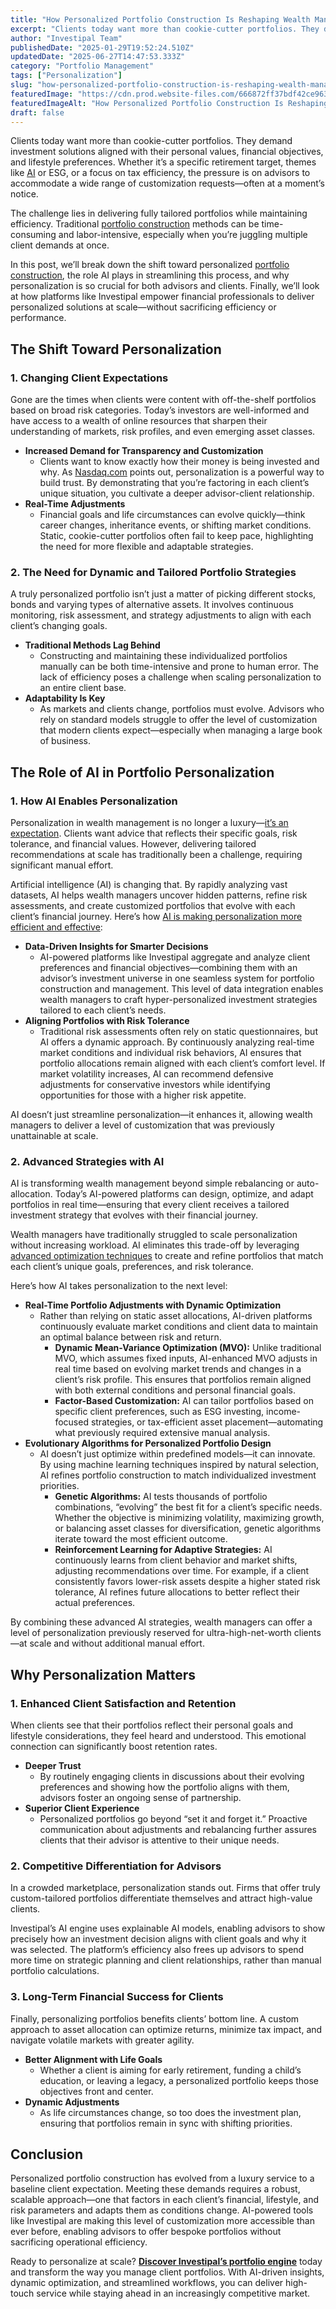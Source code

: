 ```yaml
---
title: "How Personalized Portfolio Construction Is Reshaping Wealth Management"
excerpt: "Clients today want more than cookie-cutter portfolios. They demand investment solutions aligned with their personal values, financial objectives, and lifestyle preferences."
author: "Investipal Team"
publishedDate: "2025-01-29T19:52:24.510Z"
updatedDate: "2025-06-27T14:47:53.333Z"
category: "Portfolio Management"
tags: ["Personalization"]
slug: "how-personalized-portfolio-construction-is-reshaping-wealth-management"
featuredImage: "https://cdn.prod.website-files.com/666872ff37bdf42ce9637d77/679a8493d540672bf1db95f3_How%20Personalized%20Portfolio%20Construction%20Is%20Reshaping%20Wealth%20Management%20(1).png"
featuredImageAlt: "How Personalized Portfolio Construction Is Reshaping Wealth Management"
draft: false
---
```

<p id="">Clients today want more than cookie-cutter portfolios. They demand investment solutions aligned with their personal values, financial objectives, and lifestyle preferences. Whether it’s a specific retirement target, themes like <a href="/blog/ai">AI</a> or ESG, or a focus on tax efficiency, the pressure is on advisors to accommodate a wide range of customization requests—often at a moment’s notice.</p><p id="">The challenge lies in delivering fully tailored portfolios while maintaining efficiency. Traditional <a href="/blog/portfolio-management">portfolio construction</a> methods can be time-consuming and labor-intensive, especially when you’re juggling multiple client demands at once.</p><p id="">In this post, we’ll break down the shift toward personalized <a href="/blog/portfolio-management">portfolio construction</a>, the role AI plays in streamlining this process, and why personalization is so crucial for both advisors and clients. Finally, we’ll look at how platforms like Investipal empower financial professionals to deliver personalized solutions at scale—without sacrificing efficiency or performance.</p><h2 id="">The Shift Toward Personalization</h2><h3 id="">1. Changing Client Expectations</h3><p id="">Gone are the times when clients were content with off-the-shelf portfolios based on broad risk categories. Today’s investors are well-informed and have access to a wealth of online resources that sharpen their understanding of markets, risk profiles, and even emerging asset classes.</p><ul id=""><li id=""><strong id="">Increased Demand for Transparency and Customization</strong><ul><li id="">Clients want to know exactly how their money is being invested and why. As <a rel="noopener noreferrer" target="_blank" href="https://www.nasdaq.com/articles/why-personalization-is-important-in-wealth-management?utm_source=chatgpt.com">Nasdaq.com</a> points out, personalization is a powerful way to build trust. By demonstrating that you’re factoring in each client’s unique situation, you cultivate a deeper advisor-client relationship.</li></ul></li><li id=""><strong id="">Real-Time Adjustments</strong><ul><li id="">Financial goals and life circumstances can evolve quickly—think career changes, inheritance events, or shifting market conditions. Static, cookie-cutter portfolios often fail to keep pace, highlighting the need for more flexible and adaptable strategies.</li></ul></li></ul><h3 id="">2. The Need for Dynamic and Tailored Portfolio Strategies</h3><p id="">A truly personalized portfolio isn’t just a matter of picking different stocks, bonds and varying types of alternative assets. It involves continuous monitoring, risk assessment, and strategy adjustments to align with each client’s changing goals.</p><ul id=""><li id=""><strong id="">Traditional Methods Lag Behind</strong><ul><li id="">Constructing and maintaining these individualized portfolios manually can be both time-intensive and prone to human error. The lack of efficiency poses a challenge when scaling personalization to an entire client base.</li></ul></li><li id=""><strong id="">Adaptability Is Key</strong><ul><li id="">As markets and clients change, portfolios must evolve. Advisors who rely on standard models struggle to offer the level of customization that modern clients expect—especially when managing a large book of business.</li></ul></li></ul><h2 id="">The Role of AI in Portfolio Personalization</h2><h3 id="">1. How AI Enables Personalization</h3><p id="">Personalization in wealth management is no longer a luxury—<a href="/blog/how-financial-advisors-can-grow-aum-with-technology-and-personalization">it’s an expectation</a>. Clients want advice that reflects their specific goals, risk tolerance, and financial values. However, delivering tailored recommendations at scale has traditionally been a challenge, requiring significant manual effort.</p><p id="">Artificial intelligence (AI) is changing that. By rapidly analyzing vast datasets, AI helps wealth managers uncover hidden patterns, refine risk assessments, and create customized portfolios that evolve with each client’s financial journey. Here’s how <a rel="noopener noreferrer" target="_blank" href="https://www.privetechnologies.com/blog-post/unleashing-the-power-of-ai-the-future-of-personalized-portfolio-management?utm_source=chatgpt.com">AI is making personalization more efficient and effective</a>:</p><ul id=""><li id=""><strong id="">Data-Driven Insights for Smarter Decisions</strong><ul id=""><li id="">AI-powered platforms like Investipal aggregate and analyze client preferences and financial objectives—combining them with an advisor’s investment universe in one seamless system for portfolio construction and management. This level of data integration enables wealth managers to craft hyper-personalized investment strategies tailored to each client’s needs.</li></ul></li><li id=""><strong id="">Aligning Portfolios with Risk Tolerance</strong><ul id=""><li id="">Traditional risk assessments often rely on static questionnaires, but AI offers a dynamic approach. By continuously analyzing real-time market conditions and individual risk behaviors, AI ensures that portfolio allocations remain aligned with each client’s comfort level. If market volatility increases, AI can recommend defensive adjustments for conservative investors while identifying opportunities for those with a higher risk appetite.</li></ul></li></ul><p id="">AI doesn’t just streamline personalization—it enhances it, allowing wealth managers to deliver a level of customization that was previously unattainable at scale.</p><h3 id="">2. Advanced Strategies with AI</h3><p id="">AI is transforming wealth management beyond simple rebalancing or auto-allocation. Today’s AI-powered platforms can design, optimize, and adapt portfolios in real time—ensuring that every client receives a tailored investment strategy that evolves with their financial journey.</p><p id="">Wealth managers have traditionally struggled to scale personalization without increasing workload. AI eliminates this trade-off by leveraging<a href="/blog/dynamic-multi-objective-optimization-in-wealth-management-balancing-risk-return-and-client-goals"> advanced optimization techniques</a> to create and refine portfolios that match each client’s unique goals, preferences, and risk tolerance.</p><p id="">Here’s how AI takes personalization to the next level:</p><ul id=""><li id=""><strong id="">Real-Time Portfolio Adjustments with Dynamic Optimization</strong><ul id=""><li id="">Rather than relying on static asset allocations, AI-driven platforms continuously evaluate market conditions and client data to maintain an optimal balance between risk and return.<ul id=""><li id=""><strong id="">Dynamic Mean-Variance Optimization (MVO):</strong> Unlike traditional MVO, which assumes fixed inputs, AI-enhanced MVO adjusts in real time based on evolving market trends and changes in a client’s risk profile. This ensures that portfolios remain aligned with both external conditions and personal financial goals.</li><li id=""><strong id="">Factor-Based Customization:</strong> AI can tailor portfolios based on specific client preferences, such as ESG investing, income-focused strategies, or tax-efficient asset placement—automating what previously required extensive manual analysis.</li></ul></li></ul></li><li id=""><strong id="">Evolutionary Algorithms for Personalized Portfolio Design</strong><ul id=""><li id="">AI doesn’t just optimize within predefined models—it can innovate. By using machine learning techniques inspired by natural selection, AI refines portfolio construction to match individualized investment priorities.<ul id=""><li id=""><strong id="">Genetic Algorithms:</strong> AI tests thousands of portfolio combinations, “evolving” the best fit for a client’s specific needs. Whether the objective is minimizing volatility, maximizing growth, or balancing asset classes for diversification, genetic algorithms iterate toward the most efficient outcome.</li><li id=""><strong id="">Reinforcement Learning for Adaptive Strategies:</strong> AI continuously learns from client behavior and market shifts, adjusting recommendations over time. For example, if a client consistently favors lower-risk assets despite a higher stated risk tolerance, AI refines future allocations to better reflect their actual preferences.</li></ul></li></ul></li></ul><p id="">By combining these advanced AI strategies, wealth managers can offer a level of personalization previously reserved for ultra-high-net-worth clients—at scale and without additional manual effort.</p><h2 id="">Why Personalization Matters</h2><h3 id="">1. Enhanced Client Satisfaction and Retention</h3><p id="">When clients see that their portfolios reflect their personal goals and lifestyle considerations, they feel heard and understood. This emotional connection can significantly boost retention rates.</p><ul id=""><li id=""><strong id="">Deeper Trust</strong><ul><li id="">By routinely engaging clients in discussions about their evolving preferences and showing how the portfolio aligns with them, advisors foster an ongoing sense of partnership.</li></ul></li><li id=""><strong id="">Superior Client Experience</strong><ul><li id="">Personalized portfolios go beyond “set it and forget it.” Proactive communication about adjustments and rebalancing further assures clients that their advisor is attentive to their unique needs.</li></ul></li></ul><h3 id="">2. Competitive Differentiation for Advisors</h3><p id="">In a crowded marketplace, personalization stands out. Firms that offer truly custom-tailored portfolios differentiate themselves and attract high-value clients.</p><p id="">Investipal’s AI engine uses explainable AI models, enabling advisors to show precisely how an investment decision aligns with client goals and why it was selected. The platform’s efficiency also frees up advisors to spend more time on strategic planning and client relationships, rather than manual portfolio calculations.</p><h3 id="">3. Long-Term Financial Success for Clients</h3><p id="">Finally, personalizing portfolios benefits clients’ bottom line. A custom approach to asset allocation can optimize returns, minimize tax impact, and navigate volatile markets with greater agility.</p><ul id=""><li id=""><strong id="">Better Alignment with Life Goals</strong><ul><li id="">Whether a client is aiming for early retirement, funding a child’s education, or leaving a legacy, a personalized portfolio keeps those objectives front and center.</li></ul></li><li id=""><strong id="">Dynamic Adjustments</strong><ul><li id="">As life circumstances change, so too does the investment plan, ensuring that portfolios remain in sync with shifting priorities.</li></ul></li></ul><h2 id="">Conclusion</h2><p id="">Personalized portfolio construction has evolved from a luxury service to a baseline client expectation. Meeting these demands requires a robust, scalable approach—one that factors in each client’s financial, lifestyle, and risk parameters and adapts them as conditions change. AI-powered tools like Investipal are making this level of customization more accessible than ever before, enabling advisors to offer bespoke portfolios without sacrificing operational efficiency.</p><p id="">Ready to personalize at scale? <a href="/book-a-demo"><strong id="">Discover Investipal’s portfolio engine</strong></a> today and transform the way you manage client portfolios. With AI-driven insights, dynamic optimization, and streamlined workflows, you can deliver high-touch service while staying ahead in an increasingly competitive market.</p>